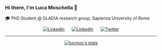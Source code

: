 ### Hi there, I'm Luca Moschella 🧗

🎓 PhD Student @ GLADIA research group, Sapienza University of Rome


<p align="center">
<a href="https://luca.moschella.dev/"><img alt="LinkedIn" src="https://img.shields.io/badge/Website-white?logo=google-chrome&style=social" hspace="10"></a>
<a href="https://www.linkedin.com/in/lucamoschella/"><img alt="LinkedIn" src="https://img.shields.io/badge/LinkedIn-blue?logo=linkedin&style=social" hspace="10"></a>     
<a href="https://twitter.com/moschella_luca"><img alt="Twitter" src="https://img.shields.io/badge/Twitter-white?logo=twitter&style=social" hspace="10"></a>
</p>

---

<p align="center">
<a href="https://github.com/anuraghazra/github-readme-stats"><img alt="lucmos's stats" src="https://github-readme-stats-git-masterorgs-github-readme-stats-team.vercel.app/api?username=lucmos&include_orgs=true&show_icons=true&count_private=true&include_all_commits=true"></a><br>
</p>

<!--
    <a href="https://github.com/lucmos/nn-template"><img alt="nn-template" src="https://github-readme-stats.vercel.app/api/pin/?username=lucmos&repo=nn-template&theme=react"></a><br>
        <a href="https://github.com/erodola/DLAI-s2-2021"><img alt="DLAI-s2-2021" src="https://github-readme-stats.vercel.app/api/pin/?username=erodola&repo=DLAI-s2-2021&theme=react"></a><br>
    <a href="https://github.com/lucmos/UltrawideWindows"><img alt="UltrawideWindows" src="https://github-readme-stats.vercel.app/api/pin/?username=lucmos&repo=UltraWideWindows&theme=react"></a><br>
    <a href="https://github.com/anuraghazra/github-readme-stats"><img alt="Top Langs" src="https://github-readme-stats.vercel.app/api/top-langs/?username=lucmos&exclude_repo=DLAI-s2-2020-tutorials&theme=react"></a><br>

**lucmos/lucmos** is a ✨ _special_ ✨ repository because its `README.md` (this file) appears on your GitHub profile.

Here are some ideas to get you started:

- 🔭 I’m currently working on ...
- 🌱 I’m currently learning ...
- 👯 I’m looking to collaborate on ...
- 🤔 I’m looking for help with ...
- 💬 Ask me about ...
- 📫 How to reach me: ...
- 😄 Pronouns: ...
- ⚡ Fun fact: ...
-->
